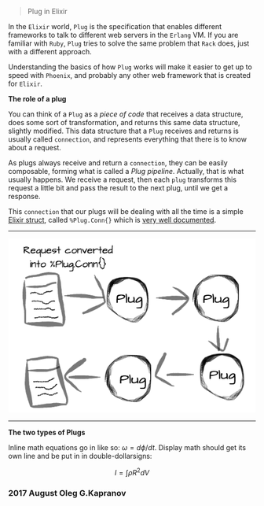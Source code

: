 > Plug in Elixir

In the ``Elixir`` world, ``Plug`` is the specification that enables
different frameworks to talk to different web servers in the ``Erlang``
VM. If you are  familiar with ``Ruby``, ``Plug`` tries to solve the same
problem that ``Rack`` does, just with a different approach.

Understanding the basics of how ``Plug`` works will make it easier to
get up to speed with ``Phoenix``,  and probably any other web framework
that is created for ``Elixir``.

**The role of a plug**

You can think of a ``Plug`` as a *piece of code* that receives a data
structure, does some sort of transformation, and returns this same data
structure, slightly modified. This data structure that a ``Plug``
receives and returns is usually called ``connection``, and represents
everything that there is to know about a request.

As plugs always receive and return a ``connection``, they can be easily
composable, forming what is called a *Plug pipeline*. Actually, that is
what usually happens. We receive a request, then each ``plug``
transforms this request a little bit and pass the result to the next
plug, until we get a response.

This ``connection`` that our plugs will be dealing with all the time is
a simple [Elixir struct][3], called ``%Plug.Conn{}`` which is [very well
documented][4].

***
![schema plug](plug.png "An exemplary image")
***


**The two types of Plugs**

Inline math equations go in like so: $\omega = d\phi / dt$. Display
math should get its own line and be put in in double-dollarsigns:

$$I = \int \rho R^{2} dV$$

### 2017 August Oleg G.Kapranov

[1]: http://www.brianstorti.com/getting-started-with-plug-elixir/
[2]: https://habrahabr.ru/post/306334/
[3]: http://elixir-lang.org/getting-started/structs.html
[4]: https://hexdocs.pm/plug/Plug.Conn.html
